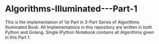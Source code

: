 # Algorithms-Illuminated---Part-1
This is the implementation of 1st Part in 3-Part Series of Algorithms Illuminated Book. All Implementations in this repository are written in both Python and Golang. Single IPython Notebook contains all Algorithms given in this Part 1.
